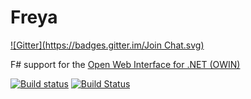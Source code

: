 # Freya
[![Gitter](https://badges.gitter.im/Join Chat.svg)](https://gitter.im/freya-fs/freya?utm_source=badge&utm_medium=badge&utm_campaign=pr-badge&utm_content=badge)

F# support for the [Open Web Interface for .NET (OWIN)](http://owin.org/)

[![Build status](https://ci.appveyor.com/api/projects/status/i9e6hgxgyvvd49qx)](https://ci.appveyor.com/project/panesofglass/dyfrig)
[![Build Status](https://travis-ci.org/panesofglass/dyfrig.svg?branch=master)](https://travis-ci.org/panesofglass/dyfrig)
